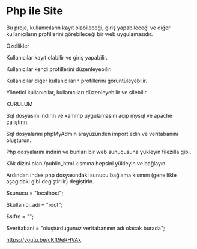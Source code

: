 # Php ile Site

Bu proje, kullanıcıların kayıt olabileceği, giriş yapabileceği ve diğer kullanıcıların profillerini görebileceği bir web uygulamasıdır.

Özellikler

Kullanıcılar kayıt olabilir ve giriş yapabilir.

Kullanıcılar kendi profillerini düzenleyebilir.

Kullanıcılar diğer kullanıcıların profillerini görüntüleyebilir.

Yönetici kullanıcılar, kullanıcıları düzenleyebilir ve silebilir.


KURULUM

Sql dosyasını indirin ve xammp uygulamasını açıp mysql ve apache çalıştırın.

Sql dosyalarını phpMyAdmin arayüzünden import edin ve veritabanını oluşturun.

Php dosyalarını indirin ve bunları bir web sunucusuna yükleyin filezilla gibi.

Kök dizini olan /public_html kısmına hepsini yükleyin ve bağlayın.

Ardından index.php dosyasındaki sunucu bağlama kısmını (genellikle aşagıdaki gibi degiştirilir) degiştirin.

$sunucu = "localhost";

$kullanici_adi = "root";

$sifre = "";

$veritabani = "oluşturdugunuz veritabanının adı olacak burada";


https://youtu.be/cKft9eRHVAk
